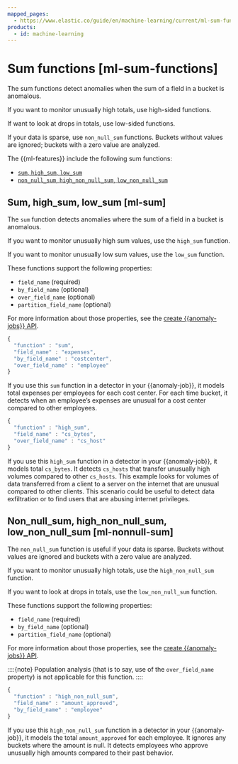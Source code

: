```yaml
---
mapped_pages:
  - https://www.elastic.co/guide/en/machine-learning/current/ml-sum-functions.html
products:
  - id: machine-learning
---
```


# Sum functions [ml-sum-functions]

The sum functions detect anomalies when the sum of a field in a bucket is anomalous.

If you want to monitor unusually high totals, use high-sided functions.

If want to look at drops in totals, use low-sided functions.

If your data is sparse, use `non_null_sum` functions. Buckets without values are ignored; buckets with a zero value are analyzed.

The {{ml-features}} include the following sum functions:

* [`sum`, `high_sum`, `low_sum`](/reference/machine-learning/ml-sum-functions.md#ml-sum)
* [`non_null_sum`, `high_non_null_sum`, `low_non_null_sum`](/reference/machine-learning/ml-sum-functions.md#ml-nonnull-sum)


## Sum, high_sum, low_sum [ml-sum]

The `sum` function detects anomalies where the sum of a field in a bucket is anomalous.

If you want to monitor unusually high sum values, use the `high_sum` function.

If you want to monitor unusually low sum values, use the `low_sum` function.

These functions support the following properties:

* `field_name` (required)
* `by_field_name` (optional)
* `over_field_name` (optional)
* `partition_field_name` (optional)

For more information about those properties, see the [create {{anomaly-jobs}} API](https://www.elastic.co/docs/api/doc/elasticsearch/operation/operation-ml-put-job).

```js
{
  "function" : "sum",
  "field_name" : "expenses",
  "by_field_name" : "costcenter",
  "over_field_name" : "employee"
}
```

If you use this `sum` function in a detector in your {{anomaly-job}}, it models total expenses per employees for each cost center. For each time bucket, it detects when an employee’s expenses are unusual for a cost center compared to other employees.

```js
{
  "function" : "high_sum",
  "field_name" : "cs_bytes",
  "over_field_name" : "cs_host"
}
```

If you use this `high_sum` function in a detector in your {{anomaly-job}}, it models total `cs_bytes`. It detects `cs_hosts` that transfer unusually high volumes compared to other `cs_hosts`. This example looks for volumes of data transferred from a client to a server on the internet that are unusual compared to other clients. This scenario could be useful to detect data exfiltration or to find users that are abusing internet privileges.


## Non_null_sum, high_non_null_sum, low_non_null_sum [ml-nonnull-sum]

The `non_null_sum` function is useful if your data is sparse. Buckets without values are ignored and buckets with a zero value are analyzed.

If you want to monitor unusually high totals, use the `high_non_null_sum` function.

If you want to look at drops in totals, use the `low_non_null_sum` function.

These functions support the following properties:

* `field_name` (required)
* `by_field_name` (optional)
* `partition_field_name` (optional)

For more information about those properties, see the [create {{anomaly-jobs}} API](https://www.elastic.co/docs/api/doc/elasticsearch/operation/operation-ml-put-job).

::::{note}
Population analysis (that is to say, use of the `over_field_name` property) is not applicable for this function.
::::


```js
{
  "function" : "high_non_null_sum",
  "field_name" : "amount_approved",
  "by_field_name" : "employee"
}
```

If you use this `high_non_null_sum` function in a detector in your {{anomaly-job}}, it models the total `amount_approved` for each employee. It ignores any buckets where the amount is null. It detects employees who approve unusually high amounts compared to their past behavior.

